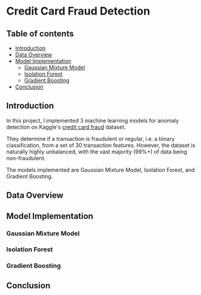 ﻿# Credit Card Fraud Detection

## Table of contents
- [Introduction](#introduction)
- [Data Overview](#dataset-overview)
- [Model Implementation](#model-implementation)
  - [Gaussian Mixture Model](#gaussian-mixture-model)
  - [Isolation Forest](#isolation-forest)
  - [Gradient Boosting](#gradient-boosting)
- [Conclusion](#conclusion)

## Introduction

In this project, I implemented 3 machine learning models for anomaly detection on Kaggle's [credit card fraud](https://www.kaggle.com/datasets/mlg-ulb/creditcardfraud/data) dataset.

They determine if a transaction is fraudulent or regular, i.e. a binary classification, from a set of 30 transaction features. However, the dataset is naturally highly unbalanced, with the vast majority (99%+) of data being non-fraudulent.

The models implemented are Gaussian Mixture Model, Isolation Forest, and Gradient Boosting.

## Data Overview

## Model Implementation

### Gaussian Mixture Model

### Isolation Forest

### Gradient Boosting

## Conclusion
